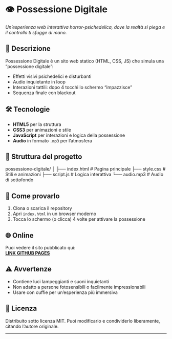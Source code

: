 # 👁 Possessione Digitale

_Un’esperienza web interattiva horror-psichedelica, dove la realtà si piega e il controllo ti sfugge di mano._

## 🎯 Descrizione
Possessione Digitale è un sito web statico (HTML, CSS, JS) che simula una “possessione digitale”:
- Effetti visivi psichedelici e disturbanti
- Audio inquietante in loop
- Interazioni tattili: dopo 4 tocchi lo schermo “impazzisce”
- Sequenza finale con blackout

## 🛠 Tecnologie
- **HTML5** per la struttura
- **CSS3** per animazioni e stile
- **JavaScript** per interazioni e logica della possessione
- **Audio** in formato `.mp3` per l’atmosfera

## 📂 Struttura del progetto
possessione-digitale/ │ ├── index.html      # Pagina principale ├── style.css       # Stili e animazioni ├── script.js       # Logica interattiva └── audio.mp3       # Audio di sottofondo


## 🚀 Come provarlo
1. Clona o scarica il repository
2. Apri `index.html` in un browser moderno
3. Tocca lo schermo (o clicca) 4 volte per attivare la possessione

## 🌐 Online
Puoi vedere il sito pubblicato qui:  
**[LINK GITHUB PAGES](https://tuo-username.github.io/possessione-digitale/)**

## ⚠️ Avvertenze
- Contiene luci lampeggianti e suoni inquietanti
- Non adatto a persone fotosensibili o facilmente impressionabili
- Usare con cuffie per un’esperienza più immersiva

## 📜 Licenza
Distribuito sotto licenza MIT. Puoi modificarlo e condividerlo liberamente, citando l’autore originale.


---

